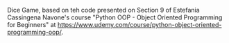 Dice Game, based on teh code presented on Section 9 of Estefania Cassingena Navone's course "Python OOP - Object Oriented Programming for Beginners" at https://www.udemy.com/course/python-object-oriented-programming-oop/.

